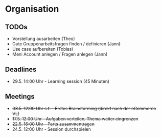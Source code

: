 # Organisation

## TODOs
* Vorstellung ausarbeiten (Theo)
* Gute Gruppenarbeitsfragen finden / definieren (Jann)
* Use case aufbereiten (Tobias)
* Meni Account anlegen / Fragen anlegen (Jann)

## Deadlines
* 29.5. 14:00 Uhr - Learning session (45 Minuten)

## Meetings
* ~~03.5. 12:00 Uhr s.t. - Erstes Brainstorming (direkt nach der eCommerce VL)~~
* ~~17.5. 12:00 Uhr - Aufgaben verteilen, Thema weiter eingrenzen~~
* ~~22.5. 16:00 Uhr - Parts zusammentragen~~
* 24.5. 12:00 Uhr - Session durchspielen

